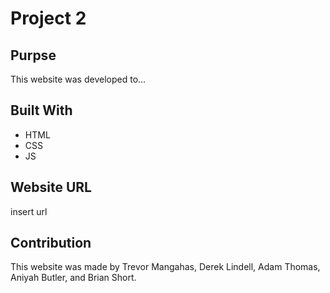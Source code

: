 # Project 2

## Purpse
This website was developed to...

## Built With
* HTML
* CSS
* JS

## Website URL
insert url

## Contribution
This website was made by Trevor Mangahas, Derek Lindell, Adam Thomas, Aniyah Butler, and Brian Short.
